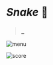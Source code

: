# _Snake_ :snake:
> ### _


![menu](https://user-images.githubusercontent.com/82684580/132787349-79e85678-ae08-4b76-abe9-3774f2fe8849.png)

![score](https://user-images.githubusercontent.com/82684580/132787360-59d3188d-7bb0-44a8-8576-911a1e650032.png)


